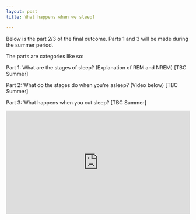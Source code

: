 ```yaml
---
layout: post
title: What happens when we sleep?

---
```

Below is the part 2/3 of the final outcome. Parts 1 and 3 will be made during the summer period.

The parts are categories like so:

Part 1: What are the stages of sleep? (Explanation of REM and NREM) \[TBC Summer\]

Part 2: What do the stages do when you're asleep? (Video below) \[TBC Summer\]

Part 3: What happens when you cut sleep? \[TBC Summer\]

<style>.embed-container { position: relative; padding-bottom: 56.25%; height: 0; overflow: hidden; max-width: 100%; } .embed-container iframe, .embed-container object, .embed-container embed { position: absolute; top: 0; left: 0; width: 100%; height: 100%; }</style><div class='embed-container'><iframe src="https://drive.google.com/file/d/1uWHs1CwU2uLvO-puxhANUd9Kj-44t-k_/preview" frameborder='0' allowfullscreen></iframe></div>